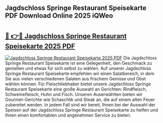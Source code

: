 ## Jagdschloss Springe Restaurant Speisekarte PDF Download Online 2025 iQWeo

# <h2><a href="http://gc6dws.nevu.top/?p=Jagdschloss+Springe+Restaurant+Speisekarte">🔗 👉🔴 Jagdschloss Springe Restaurant Speisekarte 2025 PDF</a></h2>

[![Jagdschloss Springe Restaurant Speisekarte 2025 PDF](https://i.imgur.com/dBaPXMq.png)](http://gc6dws.nevu.top/?p=Jagdschloss+Springe+Restaurant+Speisekarte)
Die Jagdschloss Springe Restaurant Speisekarte ist eine Gelegenheit, den Geschmack zu genießen und etwas für sich selbst zu wählen. Auf unserer Jagdschloss Springe Restaurant Speisekarte empfehlen wir einen Salatbereich, in dem Sie aus vielen verschiedenen Salaten aus frischem Gemüse und Obst wählen können. Für Fleischliebhaber bietet unsere Jagdschloss Springe Restaurant Speisekarte eine große Auswahl an Gerichten: Rindfleisch, Schweinefleisch, Huhn und Fisch. Unseren Auserwählten bieten wir Gourmet-Gerichte wie Schaschlik und Steak an, die auf einem alten Feuer zubereitet werden. In jedem Fall sind wir bereit, Ihnen bei der Auswahl der Speisen auf der Jagdschloss Springe Restaurant Speisekarte zu helfen und Ihnen einen komfortablen und angenehmen Service zu bieten.
